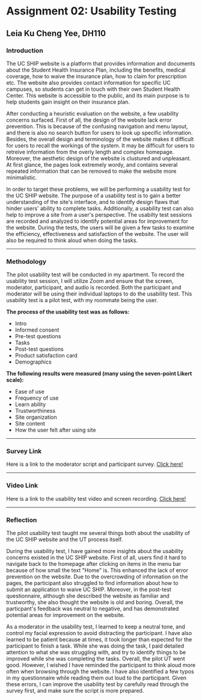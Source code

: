 # Assignment 02: Usability Testing
## Leia Ku Cheng Yee, DH110


### Introduction

The UC SHIP website is a platform that provides information and documents about the Student Health Insurance Plan, including the benefits, medical coverage, how to waive the insurance plan, how to claim for prescription etc. The website also provides contact information for specific UC campuses, so students can get in touch with their own Student Health Center. This website is accessible to the public, and its main purpose is to help students gain insight on their insurance plan. 

After conducting a heuristic evaluation on the website, a few usability concerns surfaced. First of all, the design of the website lack error prevention. This is because of the confusing navigation and menu layout, and there is also no search button for users to look up specific information. Besides, the overall design and terminology of the website makes it difficult for users to recall the workings of the system. It may be difficult for users to retreive information from the overly length and complex homepage. Moreover, the aesthetic design of the website is clustured and unpleasant. At first glance, the pages look extremely wordy, and contains several repeated information that can be removed to make the website more minimalistic.

In order to target these problems, we will be performing a usability test for the UC SHIP website. The purpose of a usability test is to gain a better understanding  of the site's interface, and to identify design flaws that hinder users' ability to complete tasks. Additionally, a usability test can also help to improve a site from a user's perspective. The usabilty test sessions are recorded and analyzed to identify potential areas for improvement for the website. During the tests, the users will be given a few tasks to examine the efficiency, effectiveness and satisfaction of the website. The user will also be required to think aloud when doing the tasks.

---

### Methodology 

The pilot usability test will be conducted in my apartment. To record the usability test session, I will utilize Zoom and ensure that the screen, moderator, participant, and audio is recorded. Both the participant and moderator will be using their individual laptops to do the usability test. This usability test is a pilot test, with my roommate being the user.

**The process of the usability test was as follows:**

- Intro
- Informed consent 
- Pre-test questions
- Tasks
- Post-test questions
- Product satisfaction card
- Demographics

**The following results were measured (many using the seven-point Likert scale):**

- Ease of use
- Frequency of use
- Learn ability
- Trustworthiness
- Site organization
- Site content
- How the user felt after using site

---

### Survey Link 
Here is a link to the moderator script and participant survey. [Click here!](https://docs.google.com/forms/d/e/1FAIpQLSdH4xvQM5U-sMt5-UOXbSby9l_PSsw3hkG0JzuEFTEbcUiv1A/viewform?usp=sf_link)

---

### Video Link 

Here is a link to the usability test video and screen recording. [Click here!](https://ucla.zoom.us/rec/share/SlnDpoTHb2mAFHSWx3t33WMCvCbIrnjcpFL-jx8bDwCtGykVyoSe0XvSCOSMRSOV.B6vF2FkJTb_qJS8X?startTime=1618351944000)

---

### Reflection

The pilot usability test taught me several things both about the usability of the UC SHIP website and the UT process itself.

During the usability test, I have gained more insights about the usability concerns existed in the UC SHIP website. First of all, users find it hard to navigate back to the homepage after clicking on items in the menu bar because of how small the text "Home" is. This enhanced the lack of error prevention on the website. Due to the overcrowding of information on the pages, the participant also struggled to find information about how to submit an application to waive UC SHIP. Moreover, in the post-test questionnaire, although she described the website as familiar and trustworthy, she also thought the website is old and boring. Overall, the particpant's feedback was neutral to negative, and has demonstrated potential areas for improvement on the website. 

As a moderator in the usability test, I learned to keep a neutral tone, and control my facial expression to avoid distracting the participant. I have also learned to be patient because at times, it took longer than expected for the participant to finish a task. While she was doing the task, I paid detailed attention to what she was struggling with, and try to identify things to be improved while she was completing the tasks. Overall, the pilot UT went good. However, I wished I have reminded the participant to think aloud more often when browsing through the website. I have also identified a few typos in my questionnaire while reading them out loud to the participant. Given these errors, I can improve the usability test by carefully read through the survey first, and make sure the script is more prepared. 


